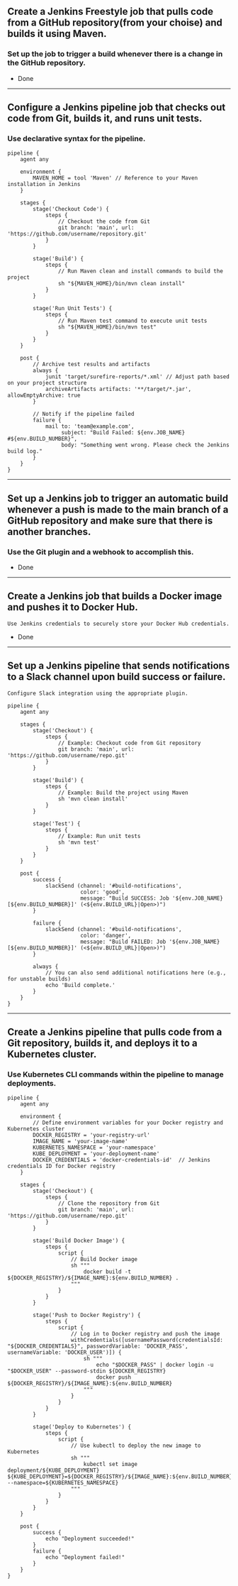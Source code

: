 ## Create a Jenkins Freestyle job that pulls code from a GitHub repository(from your choise) and builds it using Maven.
###    Set up the job to trigger a build whenever there is a change in the GitHub repository.
- Done
---------------------------------------------------------------------------------------
## Configure a Jenkins pipeline job that checks out code from Git, builds it, and runs unit tests.
###    Use declarative syntax for the pipeline.
```
pipeline {
    agent any
    
    environment {
        MAVEN_HOME = tool 'Maven' // Reference to your Maven installation in Jenkins
    }
    
    stages {
        stage('Checkout Code') {
            steps {
                // Checkout the code from Git
                git branch: 'main', url: 'https://github.com/username/repository.git'
            }
        }
        
        stage('Build') {
            steps {
                // Run Maven clean and install commands to build the project
                sh "${MAVEN_HOME}/bin/mvn clean install"
            }
        }
        
        stage('Run Unit Tests') {
            steps {
                // Run Maven test command to execute unit tests
                sh "${MAVEN_HOME}/bin/mvn test"
            }
        }
    }
    
    post {
        // Archive test results and artifacts
        always {
            junit 'target/surefire-reports/*.xml' // Adjust path based on your project structure
            archiveArtifacts artifacts: '**/target/*.jar', allowEmptyArchive: true
        }
        
        // Notify if the pipeline failed
        failure {
            mail to: 'team@example.com',
                 subject: "Build Failed: ${env.JOB_NAME} #${env.BUILD_NUMBER}",
                 body: "Something went wrong. Please check the Jenkins build log."
        }
    }
}
```
---------------------------------------------------------------------------------------
## Set up a Jenkins job to trigger an automatic build whenever a push is made to the main branch of a GitHub repository and make sure that there is another branches.
###   Use the Git plugin and a webhook to accomplish this.
- Done
---------------------------------------------------------------------------------------
## Create a Jenkins job that builds a Docker image and pushes it to Docker Hub.
    Use Jenkins credentials to securely store your Docker Hub credentials.
- Done
---------------------------------------------------------------------------------------
## Set up a Jenkins pipeline that sends notifications to a Slack channel upon build success or failure.
    Configure Slack integration using the appropriate plugin.
```
pipeline {
    agent any

    stages {
        stage('Checkout') {
            steps {
                // Example: Checkout code from Git repository
                git branch: 'main', url: 'https://github.com/username/repo.git'
            }
        }
        
        stage('Build') {
            steps {
                // Example: Build the project using Maven
                sh 'mvn clean install'
            }
        }

        stage('Test') {
            steps {
                // Example: Run unit tests
                sh 'mvn test'
            }
        }
    }

    post {
        success {
            slackSend (channel: '#build-notifications', 
                       color: 'good', 
                       message: "Build SUCCESS: Job '${env.JOB_NAME} [${env.BUILD_NUMBER}]' (<${env.BUILD_URL}|Open>)")
        }
        
        failure {
            slackSend (channel: '#build-notifications', 
                       color: 'danger', 
                       message: "Build FAILED: Job '${env.JOB_NAME} [${env.BUILD_NUMBER}]' (<${env.BUILD_URL}|Open>)")
        }
        
        always {
            // You can also send additional notifications here (e.g., for unstable builds)
            echo 'Build complete.'
        }
    }
}
```
---------------------------------------------------------------------------------------
## Create a Jenkins pipeline that pulls code from a Git repository, builds it, and deploys it to a Kubernetes cluster.
###    Use Kubernetes CLI commands within the pipeline to manage deployments.
```
pipeline {
    agent any
    
    environment {
        // Define environment variables for your Docker registry and Kubernetes cluster
        DOCKER_REGISTRY = 'your-registry-url'
        IMAGE_NAME = 'your-image-name'
        KUBERNETES_NAMESPACE = 'your-namespace'
        KUBE_DEPLOYMENT = 'your-deployment-name'
        DOCKER_CREDENTIALS = 'docker-credentials-id'  // Jenkins credentials ID for Docker registry
    }

    stages {
        stage('Checkout') {
            steps {
                // Clone the repository from Git
                git branch: 'main', url: 'https://github.com/username/repo.git'
            }
        }

        stage('Build Docker Image') {
            steps {
                script {
                    // Build Docker image
                    sh """
                        docker build -t ${DOCKER_REGISTRY}/${IMAGE_NAME}:${env.BUILD_NUMBER} .
                    """
                }
            }
        }

        stage('Push to Docker Registry') {
            steps {
                script {
                    // Log in to Docker registry and push the image
                    withCredentials([usernamePassword(credentialsId: "${DOCKER_CREDENTIALS}", passwordVariable: 'DOCKER_PASS', usernameVariable: 'DOCKER_USER')]) {
                        sh """
                            echo "$DOCKER_PASS" | docker login -u "$DOCKER_USER" --password-stdin ${DOCKER_REGISTRY}
                            docker push ${DOCKER_REGISTRY}/${IMAGE_NAME}:${env.BUILD_NUMBER}
                        """
                    }
                }
            }
        }

        stage('Deploy to Kubernetes') {
            steps {
                script {
                    // Use kubectl to deploy the new image to Kubernetes
                    sh """
                        kubectl set image deployment/${KUBE_DEPLOYMENT} ${KUBE_DEPLOYMENT}=${DOCKER_REGISTRY}/${IMAGE_NAME}:${env.BUILD_NUMBER} --namespace=${KUBERNETES_NAMESPACE}
                    """
                }
            }
        }
    }

    post {
        success {
            echo "Deployment succeeded!"
        }
        failure {
            echo "Deployment failed!"
        }
    }
}
```
